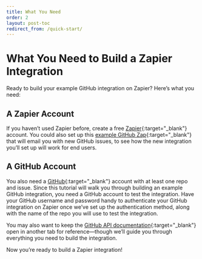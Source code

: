 ```yaml
---
title: What You Need
order: 2
layout: post-toc
redirect_from: /quick-start/
---
```


# What You Need to Build a Zapier Integration

Ready to build your example GitHub integration on Zapier? Here’s what you need:

## A Zapier Account

If you haven’t used Zapier before, create a free [Zapier](https://zapier.com/){:target="_blank"} account. You could also set up this [example GitHub Zap](https://zapier.com/apps/github/integrations/email/10313/get-emails-with-new-github-issues){:target="_blank"} that will email you with new GitHub issues, to see how the new integration you’ll set up will work for end users.

## A GitHub Account

You also need a [GitHub](https://github.com/){:target="_blank"} account with at least one repo and issue. Since this tutorial will walk you through building an example GitHub integration, you need a GitHub account to test the integration. Have your GitHub username and password handy to authenticate your GitHub integration on Zapier once we’ve set up the authentication method, along with the name of the repo you will use to test the integration.

You may also want to keep the [GitHub API documentation](https://developer.github.com/v3/){:target="_blank"} open in another tab for reference—though we’ll guide you through everything you need to build the integration.  

Now you’re ready to build a Zapier integration!
